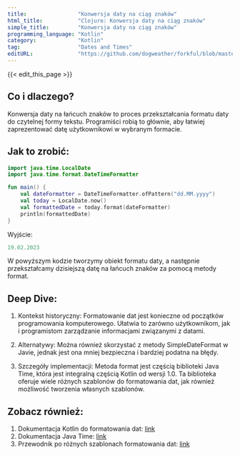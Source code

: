 ```yaml
---
title:                "Konwersja daty na ciąg znaków"
html_title:           "Clojure: Konwersja daty na ciąg znaków"
simple_title:         "Konwersja daty na ciąg znaków"
programming_language: "Kotlin"
category:             "Kotlin"
tag:                  "Dates and Times"
editURL:              "https://github.com/dogweather/forkful/blob/master/content/pl/kotlin/converting-a-date-into-a-string.md"
---
```


{{< edit_this_page >}}

## Co i dlaczego?

Konwersja daty na łańcuch znaków to proces przekształcania formatu daty do czytelnej formy tekstu. Programiści robią to głównie, aby łatwiej zaprezentować datę użytkownikowi w wybranym formacie.

## Jak to zrobić:

```Kotlin
import java.time.LocalDate
import java.time.format.DateTimeFormatter

fun main() {
    val dateFormatter = DateTimeFormatter.ofPattern("dd.MM.yyyy")
    val today = LocalDate.now()
    val formattedDate = today.format(dateFormatter)
    println(formattedDate)
}
```

Wyjście:
```Kotlin
19.02.2023
```
W powyższym kodzie tworzymy obiekt formatu daty, a następnie przekształcamy dzisiejszą datę na łańcuch znaków za pomocą metody format.

## Deep Dive:

1. Kontekst historyczny: Formatowanie dat jest konieczne od początków programowania komputerowego. Ułatwia to zarówno użytkownikom, jak i programistom zarządzanie informacjami związanymi z datami.
   
2. Alternatywy: Można również skorzystać z metody SimpleDateFormat w Javie, jednak jest ona mniej bezpieczna i bardziej podatna na błędy.
   
3. Szczegóły implementacji: Metoda format jest częścią biblioteki Java Time, która jest integralną częścią Kotlin od wersji 1.0. Ta biblioteka oferuje wiele różnych szablonów do formatowania dat, jak również możliwość tworzenia własnych szablonów.

## Zobacz również:

1. Dokumentacja Kotlin do formatowania dat: [link](https://kotlinlang.org/api/latest/jvm/stdlib/kotlin.time/-date-time-formatter/index.html)
2. Dokumentacja Java Time: [link](https://docs.oracle.com/javase/8/docs/api/java/time/format/DateTimeFormatter.html)
3. Przewodnik po różnych szablonach formatowania dat: [link](https://www.ibm.com/docs/en/i/7.2?topic=concepts-date-time-format)